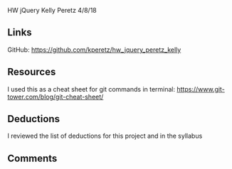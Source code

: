 HW jQuery
Kelly Peretz
4/8/18

## Links
GitHub: https://github.com/kperetz/hw_jquery_peretz_kelly

## Resources
I used this as a cheat sheet for git commands in terminal: https://www.git-tower.com/blog/git-cheat-sheet/


## Deductions

I reviewed the list of deductions for this project and in the syllabus

## Comments


